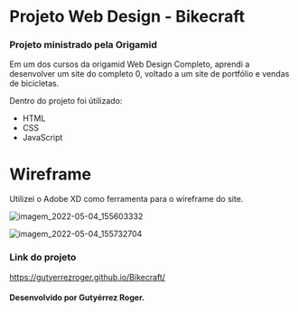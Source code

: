 # Projeto Web Design - Bikecraft

### Projeto ministrado pela Origamid

Em um dos cursos da origamid Web Design Completo, aprendi a desenvolver um site do completo 0, voltado a um site de portfólio e vendas de bicicletas.

Dentro do projeto foi útilizado:
- HTML
- CSS
- JavaScript

# Wireframe

Utilizei o Adobe XD como ferramenta para o wireframe do site.

![imagem_2022-05-04_155603332](https://user-images.githubusercontent.com/104519143/166806249-90441871-8704-4e30-aa4f-e3dda7206059.png)

![imagem_2022-05-04_155732704](https://user-images.githubusercontent.com/104519143/166806502-3ca320c8-27c1-47ac-bd54-0e4154120fd4.png)

### Link do projeto

https://gutyerrezroger.github.io/Bikecraft/

#### Desenvolvido por Gutyérrez Roger.
